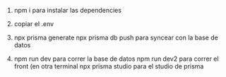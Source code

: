 1. npm i para instalar las dependencies

2. copiar el .env

3. npx prisma generate
   npx prisma db push para syncear con la base de datos

4. npm run dev para correr la base de datos
   npm run dev2 para correr el front (en otra terminal 
   npx prisma studio para el studio de prisma